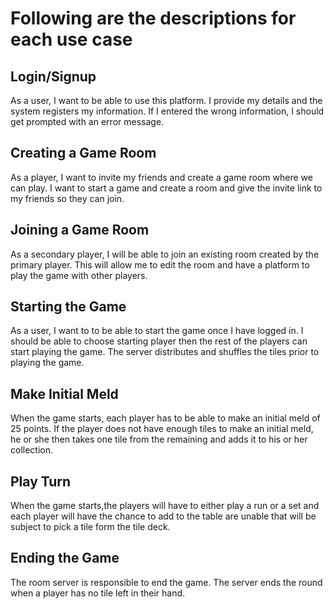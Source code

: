# Following are the descriptions for each use case
## Login/Signup
As a user, I want to be able to use this platform. I provide my details and the system registers my information. If I entered the wrong information, I should get prompted with an error message.

## Creating a Game Room
As a player, I want to invite my friends and create a game room where we can play. I want to start a game and create a room and give the invite link to my friends so they can join.

## Joining a Game Room
As a secondary player, I will be able to join an existing room created by the primary player. This will allow me to edit the room and have a platform to play the game with other players.

## Starting the Game
As a user, I want to to be able to start the game once I have logged in. I should be able to choose starting player then the rest of the players can start playing the game. The server distributes and shuffles the tiles prior to playing the game.

## Make Initial Meld
When the game starts, each player has to be able to make an initial meld of 25 points. If the player does not have enough tiles to make an initial meld, he or she then takes one tile from the remaining and adds it to his or her collection. 
## Play Turn
When the game starts,the players will have to either play a run or a set and each player will have the chance to add to the table are unable that will be subject to pick a tile form the tile deck.

## Ending the Game
The room server is responsible to end the game. The server ends the round when a player has no tile left in their hand. 
